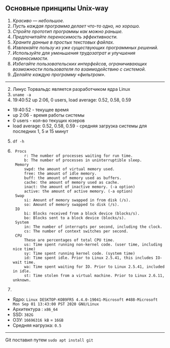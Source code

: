 ## Oсновные принципы Unix-way
1.  _Красиво — небольшое._
2.  _Пусть каждая программа делает что-то одно, но хорошо._
3.  _Стройте прототип программы как можно раньше._
4.  _Предпочитайте переносимость эффективности._
5.  _Храните данные в простых текстовых файлах._
6.  _Извлекайте пользу из уже существующих программных решений._
7.  _Используйте  для уменьшения трудозатрат и улучшения переносимости._
8.  _Избегайте пользовательских интерфейсов, ограничивающих возможности пользователя по взаимодействию с системой._
9.  _Делайте каждую программу «фильтром»._

---

2. Линус Торвальдс является разработчиком ядра Linux
3. `uname -a`
4.  19:40:52 up  2:06,  0 users,  load average: 0.52, 0.58, 0.59
* 19:40:52 - текущее время
* up  2:06 - время работы системы
* 0 users - кол-во текущих юзеров
* load average: 0.52, 0.58, 0.59 - средняя загрузка системы для последних 1, 5 и 15 минут

5. `df -h`
6. ```
	Procs
	    r: The number of processes waiting for run time.
	    b: The number of processes in uninterruptible sleep.
	Memory
	    swpd: the amount of virtual memory used.
	    free: the amount of idle memory.
	    buff: the amount of memory used as buffers.
	    cache: the amount of memory used as cache.
	    inact: the amount of inactive memory. (-a option)
	    active: the amount of active memory. (-a option)
	Swap
	    si: Amount of memory swapped in from disk (/s).
	    so: Amount of memory swapped to disk (/s).
	IO
	    bi: Blocks received from a block device (blocks/s).
	    bo: Blocks sent to a block device (blocks/s).
	System
	    in: The number of interrupts per second, including the clock.
	    cs: The number of context switches per second.
	CPU
	    These are percentages of total CPU time.
	    us: Time spent running non-kernel code. (user time, including nice time)
	    sy: Time spent running kernel code. (system time)
	    id: Time spent idle. Prior to Linux 2.5.41, this includes IO-wait time.
	    wa: Time spent waiting for IO. Prior to Linux 2.5.41, included in idle.
	    st: Time stolen from a virtual machine. Prior to Linux 2.6.11, unknown.
7.

* Ядро: `Linux DESKTOP-KOB9FR5 4.4.0-19041-Microsoft #488-Microsoft Mon Sep 01 13:43:00 PST 2020 GNU/Linux`
* Архитектура : `x86_64`
* SSD: `382G`
* ОЗУ: `16696316 kB` = `16GB`
* Средняя нагрузка: `0.5`

---
Git поставил путем `sudo apt install git`

